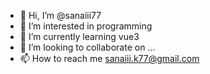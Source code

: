 - 👋 Hi, I’m @sanaiii77
- 👀 I’m interested in programming
- 🌱 I’m currently learning vue3
- 💞️ I’m looking to collaborate on ...
- 📫 How to reach me sanaiii.k77@gmail.com

<!---
sanaiii77/sanaiii77 is a ✨ special ✨ repository because its `README.md` (this file) appears on your GitHub profile.
You can click the Preview link to take a look at your changes.
--->
